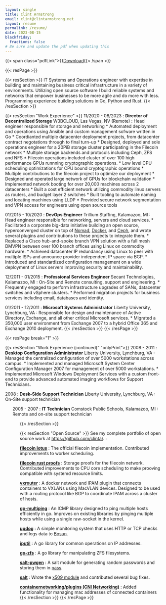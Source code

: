 ```yaml
---
layout: single
title: Clint Armstrong
email: clint@clintarmstrong.net
layout: resume
permalink: /resume/
date: 2023-08-15
blackfriday:
  fractions: false
# Be sure and update the pdf when updating this
---
```


{{< span class="pdfLink">}}[Download](/resume.pdf "Download PDF"){{< /span >}}

{{< resPage >}}

{{< resSection >}}
IT Systems and Operations engineer with expertise in building and maintaining
business critical infrastructure in a variety of environments. Utilizing open
source software I build reliable systems and networks that empower businesses to
be more agile and do more with less. Programming experience building solutions
in Go, Python and Rust.
{{< /resSection >}}

{{< resSection "Work Experience" >}}
11/2020 - 08/2023
:    **Director of Decentralized Storage** W3BCLOUD, Las Vegas, NV (Remote)
:    Head engineer responsible for storage and networking
     * Automated deployment and operations using Ansible and custom management
       sofware written in Go
     * Coordianted multiple datacenter deployment projects, from datacenter
       contract negotations through to final turn-up
     * Designed, deployed and sole operations engineer for a 20PiB storage
       cluster participating in the Filecoin network
       * Multiple storage backends and protocols including Ceph, ZFS and NFS
       * Filecoin operations included cluster of over 100 high performance GPUs
       runnning cryptographic operations.
       * Low level CPU scheduling optimizations for CPU bound cryptographic operations
       * Multiple contributions to the filecoin project to optimize our
       deployment
     * Designed and operated large network of GPUs for blockchain validation
       * Implemented network booting for over 20,000 machines across 2 datacenters
       * Built a cost efficient network utilizing commodity linux servers as
         routers, and budget layer 2 switches
       * Built tooling to automate naming and locating machines using LLDP
       * Provided secure network segmentation and VPN access for engineers using
         open source tools

01/2015 - 10/2020
:    **DevOps Engineer** Trillium Staffing, Kalamazoo, MI
:    Head engineer responsible for networking, servers and cloud services.
     * Facilitated a corporate big-data initiative building an open source,
         hyperconverged cluster on top of [Nomad](https://www.nomadproject.io/),
         [Docker](https://www.docker.com/), and [Ceph](https://ceph.com/), and wrote
         several plugins and contributions to these projects to integrate them.
     * Replaced a Cisco hub-and-spoke branch VPN solution with a full mesh DMVPN
         between over 100 branch offices using Linux on commodity hardware.
     * Achieved datacenter IP redundancy using Linux to peer with multiple ISPs
         and announce provider independent IP space via BGP.
     * Introduced and standardized configuration management on a wide deployment
         of Linux servers improving security and maintainability.

12/2011 - 01/2015
:    **Professional Services Engineer** Secant Technologies, Kalamazoo, MI
:    On-Site and Remote consulting, support and engineering.
     * Frequently engaged to perform infrastructure upgrades of SANs,
         datacenter switches and vSphere clusters.
     * Performed migration projects for business services including email,
         databases and identity.

01/2011 - 12/2011
:    **Microsoft Systems Administrator** Liberty University, Lynchburg, VA
:    Responsible for design and maintenance of Active Directory, Exchange,
     and all other critical Microsoft services.
     * Migrated a 350,000 user environment from Exchange 2007 to a hybrid
       Office 365 and Exchange 2010 deployment.
{{< /resSection >}}
{{< /resPage >}}

{{< resPage break="1" >}}

{{< resSection "Work Experience (continued)" "onlyPrint">}}
2008 - 2011
:    **Desktop Configuration Administrator** Liberty University, Lynchburg, VA
:    Managed the centralized configuration of over 5000 workstations across
     campus.
     * Implemented and managed Microsoft System Center Configuration Manager
       2007 for management of over 5000 workstations.
     * Implemented Microsoft Windows Deployment Services with a custom front-end
       to provide advanced automated imaging workflows for Support Technicians.

2008
:    **Desk-Side Support Technician** Liberty University, Lynchburg, VA
:    On-Site support technician
<ul/>

2005 - 2007
:    **IT Technician** Comstock Public Schools, Kalamazoo, MI
:    Remote and on-site support technician
<ul/>
{{< /resSection >}}

{{< resSection "Open Source" >}}
See my complete portfolio of open source work at https://github.com/clinta/.
:    

**[filecoin lotus](https://github.com/filecoin-project/lotus/commits?author=clinta)**
:    The official filecoin implementation. Contributed improvements to worker
     scheduling.

**[filecoin rust proofs](https://github.com/filecoin-project/rust-fil-proofs//commits?author=clinta)**
:    Storage proofs for the filecoin network. Contributed improvements to CPU
     core scheduling to make prooving compatible with systemd resource limits.

**[vxrouter](https://github.com/TrilliumIT/vxrouter)**
:    A docker network and IPAM plugin that connects containers to VXLANs using
     MacVLAN devices. Designed to be used with a routing protocol like BGP to
     coordinate IPAM across a cluster of hosts.

**[go-multiping](https://github.com/TrilliumIT/go-multiping)**
:    An ICMP library designed to ping multiple hosts efficiently in go.
     Improves on existing libraries by pinging multiple hosts while using a single
     raw-socket in the kernel.

**[updog](https://github.com/TrilliumIT/updog)**
:    A simple monitoring system that uses HTTP or TCP checks and logs data to
     [Bosun](https://bosun.org/).

**[iputil](https://github.com/TrilliumIT/iputil)**
:    A go library for common operations on IP addresses.

**[go-zfs](https://github.com/clinta/go-zfs)**
:    A go library for manipulating ZFS filesystems.

**[salt-pwgen](https://github.com/clinta/salt-pwgen)**
:    A salt module for generating random passwords and storing them in
     [pass](https://www.passwordstore.org/).

**[salt](https://github.com/saltstack/salt/pulls?q=is%3Apr+author%3Aclinta)**
:    Wrote the [x509 module](https://docs.saltstack.com/en/latest/ref/states/all/salt.states.x509.html) and contributed several bug fixes.

**[containernetworking/plugins (CNI Networking)](https://github.com/containernetworking/plugins/pulls?q=is%3Apr+author%3Aclinta)**
:    Added functionality for managing mac addresses of connected containers
{{< /resSection >}}
{{< /resPage >}}
